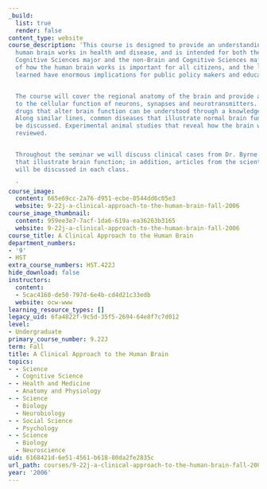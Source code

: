 ```yaml
---
_build:
  list: true
  render: false
content_type: website
course_description: 'This course is designed to provide an understanding of how the
  human brain works in health and disease, and is intended for both the Brain and
  Cognitive Sciences major and the non-Brain and Cognitive Sciences major. Knowledge
  of how the human brain works is important for all citizens, and the lessons to be
  learned have enormous implications for public policy makers and educators.


  The course will cover the regional anatomy of the brain and provide an introduction
  to the cellular function of neurons, synapses and neurotransmitters. Commonly used
  drugs that alter brain function can be understood through a knowledge of neurotransmitters.
  Along similar lines, common diseases that illustrate normal brain function will
  be discussed. Experimental animal studies that reveal how the brain works will be
  reviewed.


  Throughout the seminar we will discuss clinical cases from Dr. Byrne''s experience
  that illustrate brain function; in addition, articles from the scientific literature
  will be discussed in each class.

  '
course_image:
  content: 665e69cc-2a76-d951-ecbe-0544dd6c05e3
  website: 9-22j-a-clinical-approach-to-the-human-brain-fall-2006
course_image_thumbnail:
  content: 959ee3e7-7acf-1da6-619a-ea36263b3165
  website: 9-22j-a-clinical-approach-to-the-human-brain-fall-2006
course_title: A Clinical Approach to the Human Brain
department_numbers:
- '9'
- HST
extra_course_numbers: HST.422J
hide_download: false
instructors:
  content:
  - 5cac4168-de50-797d-6e4b-cd4d21c33edb
  website: ocw-www
learning_resource_types: []
legacy_uid: 6fa4822f-9c5d-35f5-2694-64e8f7c7d012
level:
- Undergraduate
primary_course_number: 9.22J
term: Fall
title: A Clinical Approach to the Human Brain
topics:
- - Science
  - Cognitive Science
- - Health and Medicine
  - Anatomy and Physiology
- - Science
  - Biology
  - Neurobiology
- - Social Science
  - Psychology
- - Science
  - Biology
  - Neuroscience
uid: 6168421d-6e51-4561-b618-80da2fe2835c
url_path: courses/9-22j-a-clinical-approach-to-the-human-brain-fall-2006
year: '2006'
---
```

